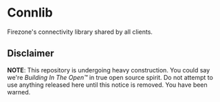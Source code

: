 # Connlib

Firezone's connectivity library shared by all clients.

## Disclaimer

**NOTE**: This repository is undergoing heavy construction. You could say we're
_Building In The Open™_ in true open source spirit. Do not attempt to use
anything released here until this notice is removed. You have been warned.
